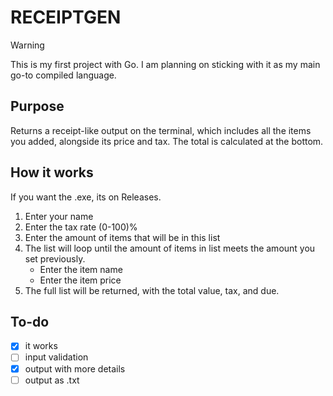 # RECEIPTGEN

> [!WARNING]
> This is my first project with Go. I am planning on sticking with it as my main go-to compiled language.

## Purpose

Returns a receipt-like output on the terminal, which includes all the items you added, alongside its price and tax. The total is calculated at the bottom.

## How it works

If you want the .exe, its on Releases.

1. Enter your name
2. Enter the tax rate (0-100)%
3. Enter the amount of items that will be in this list
4. The list will loop until the amount of items in list meets the amount you set previously.
    * Enter the item name
    * Enter the item price
5. The full list will be returned, with the total value, tax, and due.

## To-do

* [x] it works
* [ ] input validation
* [x] output with more details
* [ ] output as .txt
